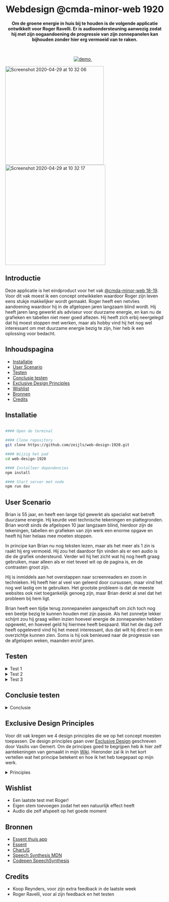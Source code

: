<h1 align="center">Webdesign @cmda-minor-web 1920</h1>

<p align="center"><b>Om de groene energie in huis bij te houden is de volgende applicatie ontwikkelt voor Roger Ravelli. Er is audioondersteuning aanwezig zodat hij met zijn oogaandoening de progressie van zijn zonnepanelen kan bijhouden zonder hier erg vermoeid van te raken. </b>
</p>

<br>

<p align="center">
  <a href="https://web-design-simone.herokuapp.com/">
    <img src="https://img.shields.io/badge/demo-LIVE-brightgreen.svg?style=flat-square" alt="demo">
  </a>
  &nbsp;&nbsp;&nbsp;
</p>

<img width="312" alt="Screenshot 2020-04-29 at 10 32 06" src="https://user-images.githubusercontent.com/45422060/80576006-b76b8280-8a04-11ea-9cc8-6310ba3e5c43.png">
<img width="317" alt="Screenshot 2020-04-29 at 10 32 17" src="https://user-images.githubusercontent.com/45422060/80576012-b9354600-8a04-11ea-8f51-345f97ad7374.png">

## Introductie

Deze applicatie is het eindproduct voor het vak [@cmda-minor-web 18-19](https://github.com/cmda-minor-web/browser-technologies-1819). Voor dit vak moest ik een concept ontwikkelen waardoor Roger zijn leven eens stukje makkelijker wordt gemaakt. Roger heeft een netvlies aandoening waardoor hij in de afgelopen jaren langzaam blind wordt. Hij heeft jaren lang gewerkt als adviseur voor duurzame energie, en kan nu de grafieken en tabellen niet meer goed aflezen. Hij heeft zich erbij neergelegd dat hij moest stoppen met werken, maar als hobby vind hij het nog wel interessant om met duurzame energie bezig te zijn, hier heb ik een oplossing voor bedacht.

## Inhoudspagina

- [Installatie](#Installatie)
- [User Scenario](#User-Scenario)
- [Testen](#Testen)
- [Conclusie testen](#Conclusie-testen)
- [Exclusive Design Principles](#Exclusive-Design-Principles)
- [Wishlist](#Wishlist)
- [Bronnen](#Bronnen)
- [Credits](#Credits)

## Installatie

```bash

#### Open de terminal

#### Clone repository
git clone https://github.com/zeijls/web-design-1920.git

#### Wijzig het pad
cd web-design-1920

#### Installeer dependencies
npm install

#### Start server met node
npm run dev
```

## User Scenario

Brian is 55 jaar, en heeft een lange tijd gewerkt als specialist wat betreft duurzame energie. Hij keurde veel technische tekeningen en plattegronden. Brian wordt sinds de afgelopen 10 jaar langzaam blind, hierdoor zijn de tekeningen, tabellen en grafieken van zijn werk een enorme opgave en heeft hij hier helaas mee moeten stoppen.

In principe kan Brian nu nog teksten lezen, maar als het meer als 1 zin is raakt hij erg vermoeid. Hij zou het daardoor fijn vinden als er een audio is die de grafiek ondersteund. Verder wil hij het zicht wat hij nog heeft graag gebruiken, maar alleen als er niet teveel wit op de pagina is, en de contrasten groot zijn.

Hij is inmiddels aan het overstappen naar screenreaders en zoom in technieken. Hij heeft hier al veel van geleerd door cursussen, maar vind het nog wel lastig om te gebruiken. Het grootste probleem is dat de meeste websites ook niet toegankelijk genoeg zijn, maar Brian denkt al snel dat het probleem bij hem ligt.

Brian heeft een tijdje terug zonnepanelen aangeschaft om zich toch nog een beetje bezig te kunnen houden met zijn passie. Als het zonnetje lekker schijnt zou hij graag willen inzien hoeveel energie de zonnepanelen hebben opgewekt, en hoeveel geld hij hiermee heeft bespaard. Wat het de dag zelf heeft opgeleverd vind hij het meest interessant, dus dat wilt hij direct in een overzichtje kunnen zien. Soms is hij ook benieuwd naar de progressie van de afgelopen weken, maanden en/of jaren.

## Testen

<details><summary>Test 1</summary>
<br>

`Voorbereiding`

Voorafgaand aan het gesprek met Roger zijn wij als groep te werk gegaan met het voorbereiden van de eerste test, één iemand nam de leiding met het stellen van de vragen, waardoor niet iedereen door elkaar ging praten. De andere konden inhaken op het moment dat dit nodig was. Ik heb met 3 andere studenten genotuleerd.

Dit gesprek was vooral om kennis te maken. In dit gesprek wilde ik er achter komen welke karaktereigenschappen Roger heeft, wat zijn hobbies zijn en wat hij het meest belangrijk vind. Ik vond het een hele bijzondere ervaring om met iemand zoals Roger te praten. Dit was de eerste keer dat ik zoiets mocht meemaken.

`Bevindingen`

Tijdens de eerste test hebben wij een profiel van Roger opgebouwd, deze is terug te vinden in mijn wiki;
[Profiel Roger Ravelli](https://github.com/Zeijls/web-design-1920/wiki/Profiel-Roger-Ravelli)

</details>

<details><summary>Test 2</summary>
<br>

`Voorbereiding`

Belangrijkste punten die ik uit de test wil halen;

- Is het kleurcontrast groot genoeg
- Is de audio op deze manier een meerwaarde voor de grafiek
- Zijn de verschillen in lijnen zo duidelijk?

#### Iteratie 1

[Test](https://www.youtube.com/watch?v=gb44xXou2Ds&feature=youtu.be)

Vragen achteraf

- Werkt dit zo voor u?
- Wat werkt niet, wat wel?
- Welke data lijkt u interessant om op deze manier te lezen
- Zijn de contrasten zo groot genoeg?
- In hoeverre is het voor u mogelijk om bepaalde letters op het toetsenbord te vinden.

De test ging verassend goed. Hij was heel positief over de demo. Ik had een filmpje gemaakt van de werking omdat ik wist dat ik het niet ging redden om het prototype in deze korte tijd af te krijgen. Tot mijn verbazing werkte dit zeer goed voor een eerste iteratie en heb ik hier iteressante punten uit kunnen halen. Hieronder de feedback van Roger;

- Lijnen zijn heel goed en duidelijk te volgen. Kleur contrast is goed.
- Eerste letter van een land intypen is heel goed te doen.
- Vind het lastig om de audio te stoppen, zou hier graag zelf invloed op willen hebben.
- Onderwerpen die ik interessant vind is duurzame energie, en dat de groei per jaar. Of Toegankelijkheidsscores van diensten en websites. (ten opzichten van de fossielen energie)

`Bevindingen`

Naast mijn eigen test kwamen er bij de andere tests ook nog een aantal interessante bevindingen naar voren

- Vind het fijn om de hele grafiek in beeld te hebben.
- Via supernova zet hij de websites die teveel wit hebben, om in darkmode. Dit is niet te zien via screensharing
- 1 zin is de max om te lezen, voordat Roger vermoeid raakt.
- Grafiek klikken werkt het beste, vergeleken met een screenreader of tab.
- Customised screenreader met eigen zinnen werkt super goed
- Houd van een samenvatting, beter voor de tabel of grafiek dan erna
- Zou fijn zijn als Roger de screenreader ook op pauze kunt zetten door een soort "Stop" commando
- Tabben ervaart hij als fijner dan screenreader, omdat hij dan zijn eigen tempo aan kunt geven.

</details>

<details><summary>Test 3</summary>
<br>

`Voorbereiding`

Om heel eerlijk te zijn had ik deze test niet voorbereid. Ik had van te voren niet bedacht wat ik wilde vragen en wat ik hoopte dat mij duidelijk werd. Simpelweg omdat ik er totaal niet achterstond wat ik ging testen, dat kwam omdat het nog niet af was.

#### Iteratie 2

<img width="1440" alt="Screenshot 2020-04-24 at 10 48 46" src="https://user-images.githubusercontent.com/45422060/80198718-c75c1e80-8620-11ea-8862-b1bcb75160e4.png">

Dit gesprek ging een stuk minder soepel, maar ik heb hier wel enorm veel van geleerd. Het was mijn niet gelukt om alle feedback van week 2 te verwerken in het concept. Ik baalde hier zo ontzettend van dat de test voor mij een beetje nutteloos voelde maar tot mijn verbazing heb ik enorm veel uit deze test kunnen halen. Belangrijke punten die uit de test naar voren zijn gekomen:

`Bevindingen`

- De website ziet er op Roger zijn desktop heel anders uit doordat hij de zoom techniek gebruikt, en dit is niet zichbaar via de screenshare hoe de test werd afgenomen
- De kleurcontrasten zijn goed, hier hoeft niet meer voor getest te worden
- De grootte en afstand van buttons zijn prima.

Dit zijn punten over het concept, maar ik heb nog veel meer geleerd van het testen en zijn reactie op mij. Voor de testpersoon is het heel fijn als je de test begint met een inleiding, eerst een kort stukje over hoe het gaat (koetjes en kalfjes gesprek), vervolgens een kort stukje vertellen over wat we vorige week hadden gedaan en waar ik in de tussentijd aan heb gewerkt, het is logisch dat Roger niet van 10 verschillende studenten nog precies weet waar ze mee bezig zijn. Daarna even uitleggen wat ik graag zou willen dat hij doet, dus door de applicatie lopen, hardop denken en duidelijk maken dat als we onderweg fouten tegen komen dit een fout is van mij, en vooral niet aan hem ligt.

Na deze introductie kan de test beginnen, het is belangrijk om Roger een opdracht te geven of een vraag te stellen die hij zelf kan proberen uit te voeren in de test. Op het moment dat het stil valt, gewoon even laten gebeuren en proberen niets voor te zeggen.

Ik ben een heel stuk wijzer geworden van de laatste test. Vooral dat het niet extreem belangrijk is dat je hele concept klopt en voor de volle 100% werkt. Voor mij is het belangrijk dat ik er alsnog achter sta, en niet mijn ontwerp tijdens de test naar beneden haal omdat ik ervan baal dat het niet af is. Als ik zie wat ik nu alsnog uit deze test heb kunnen halen, is dat genoeg om verder te gaan met de laatste iteratie. Als ik de test had uitgevoerd via bovenstaande beschrijving was dit nog een stuk meer geweest, maar daar heb ik nu van geleerd voor de volgende keer.

#### Iteratie 3

`Bevindingen tijdens itereren`

- Onkey events zijn niet nodig, de buttons waren prima te bereiken voor Roger. Hij had hier geen moeite mee.
- Inzoomen op 1 soort energie is geen hoofdfunctie van dit concept. Is handig, maar met de kleur contrasten en audioondersteuning kan Roger de grafiek goed aflezen.

Voor nu heb ik mij heel erg gefocust op welke kleuren een goed contrast hebben, welke plaatsing het beste is enzovoort. Voor nu wil ik mij gaan focussen op de data die Roger interessant vind en hoe dit een meerwaarde heeft voor hem.

- Data over progressie duurzame energie in zijn eigen huis
- Audio ondersteuning verwerken
- Natuurlijk effect verwerken door hem een intro te geven over het weer en de zonnepanelen
- Grapje toevoegen; Zodra hij 2 buttons te snel inklikt wordt hier een reactie op gegeven

Tijdens het aanpassen van het User Scenario kwam ik erachter dat Roger de voortgang van de zonnepanelen hoogstwaarschijnlijk bekijkt vanaf zijn telefoon. Hierdoor is het van belang dat de website mobile first is ontworpen. Verder ga ik naast bovenstaande aanpassingen op de grafiek ook een homescreen, zero state en overzicht per dag, maand en jaar toevoegen.

Om een goed beeld te krijgen van het concept, heb ik het gebruik opgenomen in een filmpje. Hierin worden alle features en functionaliteiten benaderd.

[Eindconcept](https://www.youtube.com/watch?v=2KqR2wtUDv8)

</details>

## Conclusie testen

<details><summary>Conclusie</summary>

Tijdens het testen heb ik een aantal punten ondervonden die het leven op het web van iemand zo als Roger erg lastig maken. Een groot voorbeeld hiervan is de screenreader. De screenreader kan geen context geven en blijft continu doorratelen. Om die reden heb ik mijn eigen audio ondersteuning aan de website toegevoegd. Nu kan ik context aan het verhaal meegeven, en de screenreader een natuurlijk effect geve . Als voorbeeld Roger een goedendag wensen als hij op de website aankomt. Een grapje als hij te ongeduldig doet, en context meegeven aan de aantallen die worden opgenoemd in plaats van enkel de aantallen. Uit de testen is gebleken dat dit voor Roger een enorme meerwaarde geeft aan de ervaring.

Bij voorbaat dacht ik dat Roger enorme knoppen nodig had op de website en zijn zicht niet kon gebruiken. Tijdens het testen bleek dat hij het zicht wat hij heeft maar al te graag gebruikt, alleen niet voor teksten lezen enzovoort. Dat kost hem te veel moeite, maar een knop inklikken of de trend van een grafiek lezen gaat nog best goed. Door de audio ondersteuning aan de website mee te geven kan Roger zelf kiezen hoeveel energie hij er in wilt steken om met zijn zicht de grafiek te volgen, omdat de audio dit ook duidelijk maakt.

Ik vond het een hele bijzondere ervaring om met Roger te mogen testen. Zelfs op de afstand die er tussen ons zat, heb ik hier enorm veel van geleerd. Zoals ik al benoemde in de testresultaten van Iteratie 3 heb ik veel geleerd over het uitvoeren van een test zelf, maar ook inzichten gekregen over de ervaring van een gebruiker met een aandoening op het web. Ik was ervan bewust dat het deze doelgroep niet makkelijk wordt gemaakt op het internet, maar dat deze problemen hun de ervaring zo enorm beinvloeden was mij nog niet doorgedrongen. Na dit project zal dit in mijn achterhoofd meespelen tijdens het ontwerpen van het volgende project.

</details>

## Exclusive Design Principles

Voor dit vak kregen we 4 design principles die we op het concept moesten toepassen. De design principles gaan over [Exclusive Design](https://vasilis.nl/research/about-exclusive-design/) geschreven door Vasilis van Gemert. Om de principes goed te begrijpen heb ik hier zelf aantekeningen van gemaakt in mijn [Wiki](https://github.com/Zeijls/web-design-1920/wiki/Exclusive-Design-~-Vasilis-van-Gemert). Hieronder zal ik in het kort vertellen wat het principe betekent en hoe ik het heb toegepast op mijn werk.

<details><summary>Principles</summary>

### Study situation

Study situation gaat om het begrijpen van de situatie en context van gebruikers met een handicap.

In dit geval Roger Ravelli, om zijn situatie goed te begrijpen en te weten voor welke context ik mijn concept ga ontwerpen heb ik een User Scenario geschreven, en een Profiel van Roger opgebouwd. Hierdoor heb ik verschillende karaktereigenschappen, hobby's en interesses van Roger leren kennen waarop ik kan inspelen in mijn ontwerp. Hierdoor zal het persoonlijker kunnen aanvoelen en de fijnste ervaring voor Roger bieden.

### Ignore conventions

De huidige webconventies zijn ontworpen door en dus ook voor ontwerpers. Deze ontwerpen zijn dus niet perse geschikt voor niet-ontwerpers. Als we deze doelgroep, en vooral mensen met een handicap wel willen betrekken, is het mogelijk nodig om een nieuwe kijk te geven op deze ontwerpconventies. Dit kan pas nadat het principe study situation is toegepast.

De screenreader die Roger gebruikt vind ik een mooi voorbeeld van dit principe. Hij ratelt de hele inhoud van de website aan een stuk op. Verder wordt er alleen heel abstract verteld wat er staat en geen context gegeven. Dit stoorde mij ontzettend, voor Roger is het al vreselijk om naar een Robot stem te luisteren, en dan wordt het nog erger als hij geen "normale" pauzes neemt in het verhaal. Ik wilde bij de audio meer context geven en er een natuurlijke draai aan wenden. Hiervoor heb ik mijn eigen "screenreader" ontworpen waarin deze opties wel mogelijk zijn.

### Prioritise identity

Het bestuderen van de situatie in het principe "study situation" is een goede eerste stap. In dit princpe "prioritise identity" nemen we mensen met een handicap als actieve rol in het ontwerpproces. Hierin probeer je de inzichten en ideeën van uitgesloten mensen te combineren met de kennis en vaardigheden van jou als webdesigner.

De hele applicatie is speciaal voor Roger gemaakt. In de eerste test hebben wij een profiel opgebouwd waaruit duidelijk wordt wat hij interessant vind, wat zijn karaktereigenschappen zijn, waar hij tegenaan loopt en wat zijn leven zou kunnen verbeteren. Hier heb ik op geprobeerd in te spelen met mijn website.

Na het kennismakings gesprek met Roger ben ik mijn eerste iteratie gaan uitwerken met de kennis die ik tot dat moment had. Deze iteratie heb ik getest op hem. Hier zijn ontzettend interessante bevindingen uit gekomen die ik in de volgende iteratie had verwerkt. Ik heb uiteindelijk 3 verschillende testen uitgevoerd om tot het eindproduct te komen.

### Add nonsense

In dit principe gaan we uitzoeken hoe we de toegankelijkheid in webdesign niet alleen functioneel kunnen maken maar ook leuk. Eigenlijk gaat het om orginele ideeën bedenken, die in eerste instantie voelen als het toevoegen van onzin.

Bij Ignore conventions gaf ik al aan dat het mij stoorde dat de screenreader aan een stuk door ratelt, en een robot stem heeft. Ik vind het vreselijk voor Roger dat hij hier dagen lang naar moet luisteren. Nu leek het mij leuk om de screenreader een natuurlijk effect te geven. Dit heb ik gerealiseert door:

- Roger persoonlijk te verwelkomen op de website
- Aan te geven wat voor weer het vandaag is en wat voor effect dit heeft op de zonnepanelen van Roger
- Roger persoonlijke tips te geven over hoe hij zijn scherm het beste kunt houden om het goed te zien
- Een grapje te maken dat Roger te ongeduldig is als hij snel wilt wisselen van grafiek door de volgende tekst: "Ho ho Roger, niet te snel ik moet soms ook heel even nadenken op deze warme dagen hoor.

In eerste instantie leek mijn idee een beetje zinloos, maar toen ik het had toegevoegd en dit in de eindpresentatie aan Roger liet zien kreeg hij een enorme lach op zijn gezicht, conclusie Missie geslaagd.

</details>

## Wishlist

- Een laatste test met Roger!
- Eigen stem toevoegen zodat het een natuurlijk effect heeft
- Audio die zelf afspeelt op het goede moment

## Bronnen

- [Essent thuis app](https://www.energieverbruiksmanagers.nl/overzicht-energieverbruiksmanagers/essent-thuis-app-nsure-energielezer/)
- [Essent](https://www.essent.nl/kennisbank/zonnepanelen/hoe-werken-zonnepanelen/opbrengst-zonnepanelen-per-maand)
- [ChartJS](https://www.chartjs.org/docs/latest/)
- [Speech Synthesis MDN](https://developer.mozilla.org/en-US/docs/Web/API/SpeechSynthesis)
- [Codepen SpeechSynthesis](https://codepen.io/rpsthecoder/pen/PGXvby)

## Credits

- Koop Reynders, voor zijn extra feedback in de laatste week
- Roger Ravelli, voor al zijn feedback en het testen
